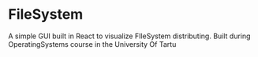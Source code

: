 # FileSystem
A simple GUI built in React to visualize FIleSystem distributing. Built during OperatingSystems course in the University Of Tartu

